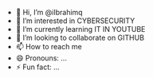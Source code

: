 - 👋 Hi, I’m @iIbrahimq
- 👀 I’m interested in CYBERSECURITY
- 🌱 I’m currently learning IT IN YOUTUBE
- 💞️ I’m looking to collaborate on GITHUB
- 📫 How to reach me 
- 😄 Pronouns: ...
- ⚡ Fun fact: ...

<!---
iIbrahimq/iIbrahimq is a ✨ special ✨ repository because its `README.md` (this file) appears on your GitHub profile.
You can click the Preview link to take a look at your changes.
--->

